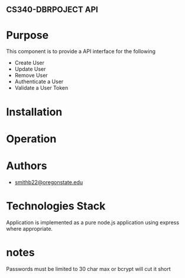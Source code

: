 ## CS340-DBRPOJECT API



# Purpose
This component is to provide a API interface for the following
- Create User
- Update User
- Remove User
- Authenticate a User
- Validate a User Token


# Installation


# Operation

# Authors
- smithb22@oregonstate.edu


# Technologies Stack
Application is implemented as a pure node.js application using express where appropriate.

# notes
Passwords must be limited to 30 char max or bcrypt will cut it short